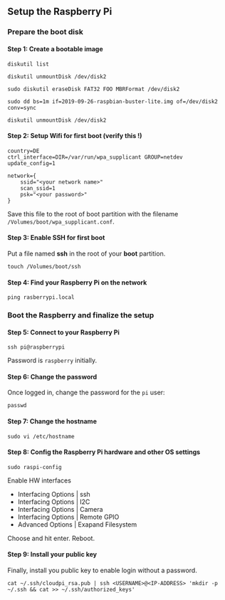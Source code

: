 ## Setup the Raspberry Pi

### Prepare the boot disk

#### Step 1: Create a bootable image

```shell
diskutil list

diskutil unmountDisk /dev/disk2

sudo diskutil eraseDisk FAT32 FOO MBRFormat /dev/disk2

sudo dd bs=1m if=2019-09-26-raspbian-buster-lite.img of=/dev/disk2 conv=sync

diskutil unmountDisk /dev/disk2
```

#### Step 2: Setup Wifi for first boot (verify this !)

```shell
country=DE
ctrl_interface=DIR=/var/run/wpa_supplicant GROUP=netdev
update_config=1

network={
    ssid="<your network name>"
    scan_ssid=1
    psk="<your password>"
}
```

Save this file to the root of boot partition with the filename `/Volumes/boot/wpa_supplicant.conf`.

#### Step 3: Enable SSH for first boot

Put a file named **ssh** in the root of your **boot** partition.

```shell
touch /Volumes/boot/ssh
```

#### Step 4: Find your Raspberry Pi on the network

```shell
ping rasberrypi.local
```

### Boot the Raspberry and finalize the setup

#### Step 5: Connect to your Raspberry Pi

```shell
ssh pi@raspberrypi
```

Password is `raspberry` initially.

#### Step 6: Change the password

Once logged in, change the password for the `pi` user:

```shell
passwd
```

#### Step 7: Change the hostname

```shell
sudo vi /etc/hostname
```

#### Step 8: Config the Raspberry Pi hardware and other OS settings

```shell
sudo raspi-config
```
 
Enable HW interfaces

* Interfacing Options | ssh
* Interfacing Options | I2C
* Interfacing Options | Camera
* Interfacing Options | Remote GPIO
* Advanced Options | Exapand Filesystem

Choose and hit enter. Reboot.

#### Step 9: Install your public key

Finally, install you public key to enable login without a password.

```shell
cat ~/.ssh/cloudpi_rsa.pub | ssh <USERNAME>@<IP-ADDRESS> 'mkdir -p ~/.ssh && cat >> ~/.ssh/authorized_keys'
```